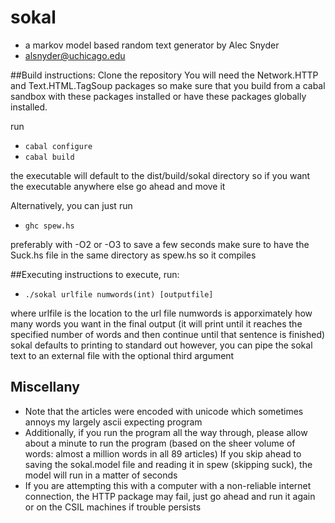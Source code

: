 # sokal
* a markov model based random text generator by Alec Snyder
* alsnyder@uchicago.edu


##Build instructions:
Clone the repository
You will need the Network.HTTP and Text.HTML.TagSoup packages so make sure that you build from a cabal sandbox with these packages installed or have these packages globally installed.

run 
* `cabal configure`
* `cabal build`

the executable will default to the dist/build/sokal directory so if you want the executable anywhere else go ahead and move it

Alternatively, you can just run
* `ghc spew.hs`

preferably with -O2 or -O3 to save a few seconds
make sure to have the Suck.hs file in the same directory as spew.hs so it compiles

##Executing instructions
to execute, run:
* `./sokal urlfile numwords(int) [outputfile]`

where urlfile is the location to the url file
numwords is apporximately how many words you want in the final output (it will print until it reaches the specified number of words and then continue until that sentence is finished)
sokal defaults to printing to standard out however, you can pipe the sokal text to an external file with the optional third argument

## Miscellany

* Note that the articles were encoded with unicode which sometimes annoys my largely ascii expecting program
* Additionally, if you run the program all the way through, please allow about a minute to run the program (based on the sheer volume of words: almost a million words in all 89 articles)
If you skip ahead to saving the sokal.model file and reading it in spew (skipping suck), the model will run in a matter of seconds
* If you are attempting this with a computer with a non-reliable internet connection, the HTTP package may fail, just go ahead and run it again or on the CSIL machines if trouble persists
